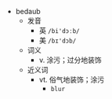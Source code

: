 - bedaub
  - 发音
    - 英 `/bi'dɔːb/`
    - 美 `/bɪ'dɔb/`
  - 词义
    - v. 涂污；过分地装饰
  - 近义词
    - vt. 俗气地装饰；涂污
      - `blur`
